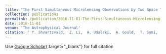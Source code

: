 ```yaml
---
title: "The First Simultaneous Microlensing Observations by Two Space Telescopes: Spitzer and Swift Reveal a Brown Dwarf in Event OGLE-2015-BLG-1319"
collection: publications
permalink: /publication/2016-11-01-The-First-Simultaneous-Microlensing-Observations-by-Two-Space-Telescopes-Spitzer-and-Swift-Reveal-a-Brown-Dwarf-in-Event-OGLE-2015-BLG-1319
date: 2016-11-01
venue: 'The Astrophysical Journal'
citation: ' Y. Shvartzvald,  Z. Li,  A. Udalski,  A. Gould,  T. Sumi,  R. Street,  S. Calchi Novati,  M. Hundertmark,  V. Bozza,  C. Beichman,  G. Bryden,  S. Carey,  J. Drummond,  M. Fausnaugh,  B. Gaudi,  C. Henderson,  T. Tan,  B. Wibking,  R. Pogge,  J. Yee,  W. Zhu,  Y. Tsapras,  E. Bachelet,  M. Dominik,  D. Bramich,  A. Cassan,  R. Figuera Jaimes,  K. Horne,  C. Ranc,  R. Schmidt,  C. Snodgrass,  J. Wambsganss,  I. Steele,  J. Menzies,  S. Mao,  R. Poleski,  M. Pawlak,  M. Szymański,  J. Skowron,  P. Mróz,  S. Kozłowski,  Ł. Wyrzykowski,  P. Pietrukowicz,  I. Soszyński,  K. Ulaczyk,  F. Abe,  Y. Asakura,  R. Barry,  D. Bennett,  A. Bhattacharya,  I. Bond,  M. Freeman,  Y. Hirao,  Y. Itow,  N. Koshimoto,  M. Li,  C. Ling,  K. Masuda,  A. Fukui,  Y. Matsubara,  Y. Muraki,  M. Nagakane,  T. Nishioka,  K. Ohnishi,  H. Oyokawa,  N. Rattenbury,  To. Saito,  A. Sharan,  D. Sullivan,  D. Suzuki,  P. Tristram,  A. Yonehara,  U. Jørgensen,  M. Burgdorf,  S. Ciceri,  G. D&apos;Ago,  D. Evans,  T. Hinse,  N. Kains,  E. Kerins,  H. Korhonen,  L. Mancini,  A. Popovas,  M. Rabus,  S. Rahvar,  G. Scarpetta,  J. Skottfelt,  J. Southworth,  N. Peixinho,  P. Verma,  B. Sbarufatti,  J. Kennea,  N. Gehrels, &quot;The First Simultaneous Microlensing Observations by Two Space Telescopes: Spitzer and Swift Reveal a Brown Dwarf in Event OGLE-2015-BLG-1319.&quot; The Astrophysical Journal, 2016.'
---
```

Use [Google Scholar](https://scholar.google.com/scholar?q=The+First+Simultaneous+Microlensing+Observations+by+Two+Space+Telescopes:+Spitzer+and+Swift+Reveal+a+Brown+Dwarf+in+Event+OGLE+2015+BLG+1319){:target="_blank"} for full citation